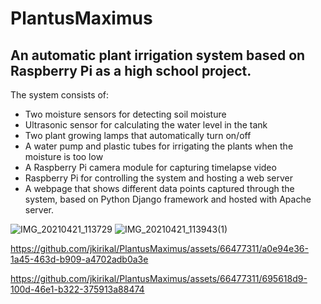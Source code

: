 # PlantusMaximus
## An automatic plant irrigation system based on Raspberry Pi as a high school project.
The system consists of:
* Two moisture sensors for detecting soil moisture
* Ultrasonic sensor for calculating the water level in the tank
* Two plant growing lamps that automatically turn on/off
* A water pump and plastic tubes for irrigating the plants when the moisture is too low
* A Raspberry Pi camera module for capturing timelapse video
* Raspberry Pi for controlling the system and hosting a web server
* A webpage that shows different data points captured through the system, based on Python Django framework and hosted with Apache server.

![IMG_20210421_113729](https://github.com/jkirikal/PlantusMaximus/assets/66477311/ae5554cf-6645-4184-8784-0f1a144c0ef2)
![IMG_20210421_113943(1)](https://github.com/jkirikal/PlantusMaximus/assets/66477311/eb6aa182-3c9b-4989-a506-48bb48da8858)



https://github.com/jkirikal/PlantusMaximus/assets/66477311/a0e94e36-1a45-463d-b909-a4702adb0a3e




https://github.com/jkirikal/PlantusMaximus/assets/66477311/695618d9-100d-46e1-b322-375913a88474


